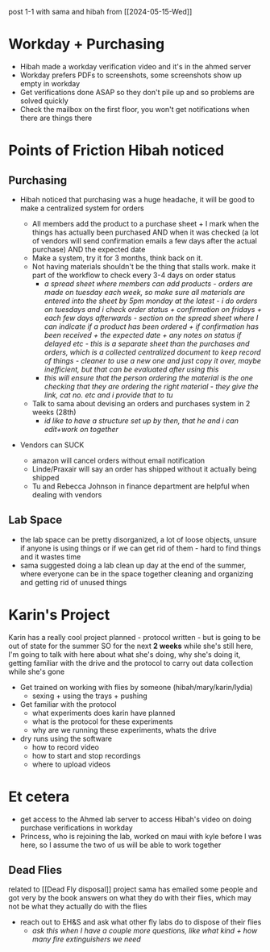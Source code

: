post 1-1 with sama and hibah from [[2024-05-15-Wed]]

# Workday + Purchasing
- Hibah made a workday verification video and it's in the ahmed server
- Workday prefers PDFs to screenshots, some screenshots show up empty in workday 
- Get verifications done ASAP so they don't pile up and so problems are solved quickly
- Check the mailbox on the first floor, you won't get notifications when there are things there
# Points of Friction Hibah noticed
## Purchasing
- Hibah noticed that purchasing was a huge headache, it will be good to make a centralized system for orders
	- All members add the product to a purchase sheet + I mark when the things has actually been purchased AND when it was checked (a lot of vendors will send confirmation emails a few days after the actual purchase) AND the expected date
	- Make a system, try it for 3 months, think back on it. 
	- Not having materials shouldn't be the thing that stalls work. make it part of the workflow to check every 3-4 days on order status 
		- *a spread sheet where members can add products - orders are made on tuesday each week, so make sure all materials are entered into the sheet by 5pm monday at the latest - i do orders on tuesdays and i check order status + confirmation on fridays + each few days afterwards - section on the spread sheet where I can indicate if a product has been ordered + if confirmation has been received + the expected date + any notes on status if delayed etc - this is a separate sheet than the purchases and orders, which is a collected centralized document to keep record of things - cleaner to use a new one and just copy it over, maybe inefficient, but that can be evaluated after using this*
		- *this will ensure that the person ordering the material is the one checking that they are ordering the right material - they give the link, cat no. etc and i provide that to tu*
	- Talk to sama about devising an orders and purchases system in 2 weeks (28th)
		- *id like to have a structure set up by then, that he and i can edit+work on together*

- Vendors can SUCK
	- amazon will cancel orders without email notification
	- Linde/Praxair will say an order has shipped without it actually being shipped
	- Tu and Rebecca Johnson in finance department are helpful when dealing with vendors

## Lab Space
- the lab space can be pretty disorganized, a lot of loose objects, unsure if anyone is using things or if we can get rid of them - hard to find things and it wastes time
- sama suggested doing a lab clean up day at the end of the summer, where everyone can be in the space together cleaning and organizing and getting rid of unused things

# Karin's Project
Karin has a really cool project planned - protocol written - but is going to be out of state for the summer
SO for the next **2 weeks** while she's still here, I'm going to talk with here about what she's doing, why she's doing it, getting familiar with the drive and the protocol to carry out data collection while she's gone

- Get trained on working with flies by someone (hibah/mary/karin/lydia)
	- sexing + using the trays + pushing
- Get familiar with the protocol
	- what experiments does karin have planned
	- what is the protocol for these experiments
	- why are we running these experiments, whats the drive
- dry runs using the software
	- how to record video
	- how to start and stop recordings
	- where to upload videos

# Et cetera 
- get access to the Ahmed lab server to access Hibah's video on doing purchase verifications in workday
- Princess, who is rejoining the lab, worked on maui with kyle before I was here, so I assume the two of us will be able to work together
## Dead Flies
related to [[Dead Fly disposal]] project
sama has emailed some people and got very by the book answers on what they do with their flies, which may not be what they actually do with the flies

- reach out to EH&S and ask what other fly labs do to dispose of their flies
	- *ask this when I have a couple more questions, like what kind + how many fire extinguishers we need*